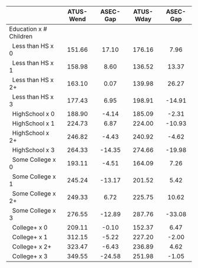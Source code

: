 
|                      |    ATUS-Wend |     ASEC-Gap |    ATUS-Wday |     ASEC-Gap |
| -------------------- | :----------: | :----------: | :----------: | :----------: |
| Education x # Children |              |              |              |              |
| &nbsp;&nbsp;Less than HS x 0 |       151.66 |        17.10 |       176.16 |         7.96 |
| &nbsp;&nbsp;Less than HS x 1 |       158.98 |         8.60 |       136.52 |        13.37 |
| &nbsp;&nbsp;Less than HS x 2+ |       163.10 |         0.07 |       139.98 |        26.27 |
| &nbsp;&nbsp;Less than HS x 3 |       177.43 |         6.95 |       198.91 |       -14.91 |
| &nbsp;&nbsp;HighSchool x 0 |       188.90 |        -4.14 |       185.09 |        -2.31 |
| &nbsp;&nbsp;HighSchool x 1 |       224.73 |         6.87 |       224.00 |       -10.93 |
| &nbsp;&nbsp;HighSchool x 2+ |       246.82 |        -4.43 |       240.92 |        -4.62 |
| &nbsp;&nbsp;HighSchool x 3 |       264.33 |       -14.35 |       274.66 |       -19.98 |
| &nbsp;&nbsp;Some College x 0 |       193.11 |        -4.51 |       164.09 |         7.26 |
| &nbsp;&nbsp;Some College x 1 |       245.24 |       -13.17 |       201.52 |         5.42 |
| &nbsp;&nbsp;Some College x 2+ |       249.33 |         6.72 |       225.75 |        10.62 |
| &nbsp;&nbsp;Some College x 3 |       276.55 |       -12.89 |       287.76 |       -33.08 |
| &nbsp;&nbsp;College+ x 0 |       209.11 |        -0.10 |       152.37 |         6.47 |
| &nbsp;&nbsp;College+ x 1 |       312.15 |        -5.22 |       227.20 |        -2.00 |
| &nbsp;&nbsp;College+ x 2+ |       323.47 |        -6.43 |       236.89 |         4.62 |
| &nbsp;&nbsp;College+ x 3 |       349.55 |       -24.58 |       251.98 |        -1.05 |

